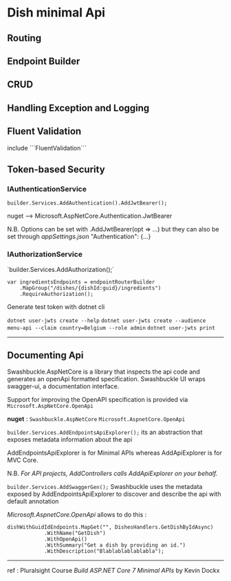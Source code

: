 <h1>Dish minimal Api</h1>

<h2>Routing</h2>
<h2>Endpoint Builder</h2>
<h2>CRUD</h2>
<h2>Handling Exception and Logging</h2>
<h2>Fluent Validation</h2>
include ```FluentValidation```

<h2>Token-based Security</h2>
<h3>IAuthenticationService</h3>

`builder.Services.AddAuthentication().AddJwtBearer();`

nuget --> Microsoft.AspNetCore.Authentication.JwtBearer

N.B. Options can be set with .AddJwtBearer(opt => ...) but they can also be set through _appSettings.json_ "Authentication": {...}

<h3>IAuthorizationService</h3>
`builder.Services.AddAuthorization();`

```
var ingredientsEndpoints = endpointRouterBuilder
    .MapGroup("/dishes/{dishId:guid}/ingredients")
    .RequireAuthorization();
```

Generate test token with dotnet cli

`dotnet user-jwts create --help`
`dotnet user-jwts create --audience menu-api --claim country=Belgium --role admin`
`dotnet user-jwts print`

---

<h2>Documenting Api</h2>

Swashbuckle.AspNetCore is a library that inspects the api code and generates an openApi formatted specification.
Swashbuckle UI wraps swagger-ui, a documentation interface.

Support for improving the OpenAPI specification is provided via `Microsoft.AspNetCore.OpenApi`

**nuget** : `Swashbuckle.AspNetCore` `Microsoft.AspnetCore.OpenApi`

`builder.Services.AddEndpointsApiExplorer();`
its an abstraction that exposes metadata information about the api

AddEndpointsApiExplorer is for Minimal APIs whereas AddApiExplorer is for MVC Core.

N.B. _For API projects, AddControllers calls AddApiExplorer on your behalf._

`builder.Services.AddSwaggerGen();`
Swashbuckle uses the metadata exposed by AddEndpointsApiExplorer to discover and describe the api with default annotation

_Microsoft.AspnetCore.OpenApi_ allows to do this :
```
dishWithGuidIdEndpoints.MapGet("", DishesHandlers.GetDishByIdAsync)
            .WithName("GetDish")
            .WithOpenApi()
            .WithSummary("Get a dish by providing an id.")
            .WithDescription("Blablablablablabla");
```

--- 

ref : Pluralsight Course _Build ASP.NET Core 7 Minimal APIs_ by Kevin Dockx